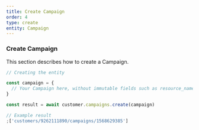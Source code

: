 ```yaml
---
title: Create Campaign
order: 4
type: create
entity: Campaign
---
```


### Create Campaign

This section describes how to create a Campaign.

```javascript
// Creating the entity

const campaign = {
  // Your Campaign here, without immutable fields such as resource_name
}

const result = await customer.campaigns.create(campaign)
```

```javascript
// Example result
;['customers/9262111890/campaigns/1568629385']
```
